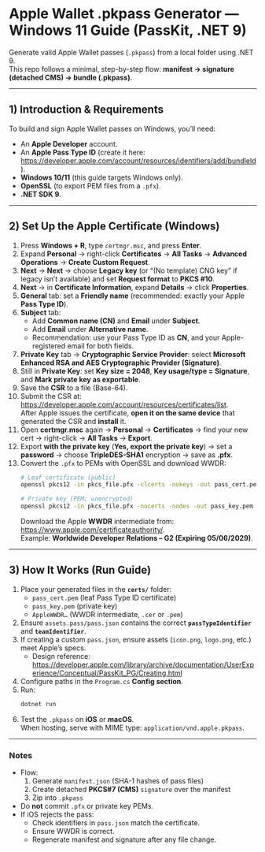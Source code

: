 # Apple Wallet .pkpass Generator — Windows 11 Guide (PassKit, .NET 9)

Generate valid Apple Wallet passes (`.pkpass`) from a local folder using .NET 9.  
This repo follows a minimal, step-by-step flow: **manifest → signature (detached CMS) → bundle (.pkpass)**.

---

## 1) Introduction & Requirements

To build and sign Apple Wallet passes on Windows, you’ll need:

- An **Apple Developer** account.
- An **Apple Pass Type ID** (create it here: <https://developer.apple.com/account/resources/identifiers/add/bundleId>).
- **Windows 10/11** (this guide targets Windows only).
- **OpenSSL** (to export PEM files from a `.pfx`).
- **.NET SDK 9**.

---

## 2) Set Up the Apple Certificate (Windows)

1. Press **Windows + R**, type `certmgr.msc`, and press **Enter**.  
2. Expand **Personal** → right-click **Certificates** → **All Tasks** → **Advanced Operations** → **Create Custom Request**.  
3. **Next** → **Next** → choose **Legacy key** (or “(No template) CNG key” if legacy isn’t available) and set **Request format** to **PKCS #10**.  
4. **Next** → in **Certificate Information**, expand **Details** → click **Properties**.  
5. **General** tab: set a **Friendly name** (recommended: exactly your Apple **Pass Type ID**).  
6. **Subject** tab:  
   - Add **Common name (CN)** and **Email** under **Subject**.  
   - Add **Email** under **Alternative name**.  
   - Recommendation: use your Pass Type ID as **CN**, and your Apple-registered email for both fields.  
7. **Private Key** tab → **Cryptographic Service Provider**: select **Microsoft Enhanced RSA and AES Cryptographic Provider (Signature)**.  
8. Still in **Private Key**: set **Key size = 2048**, **Key usage/type = Signature**, and **Mark private key as exportable**.  
9. Save the **CSR** to a file (Base-64).  
10. Submit the CSR at: <https://developer.apple.com/account/resources/certificates/list>.  
    After Apple issues the certificate, **open it on the same device** that generated the CSR and **install** it.  
11. Open **certmgr.msc** again → **Personal** → **Certificates** → find your new cert → right-click → **All Tasks** → **Export**.  
12. Export **with the private key** (**Yes, export the private key**) → set a **password** → choose **TripleDES-SHA1** encryption → save as **.pfx**.  
13. Convert the `.pfx` to PEMs with OpenSSL and download WWDR:  
    ```bash
    # Leaf certificate (public)
    openssl pkcs12 -in pkcs_file.pfx -clcerts -nokeys -out pass_cert.pem

    # Private key (PEM; unencrypted)
    openssl pkcs12 -in pkcs_file.pfx -nocerts -nodes -out pass_key.pem
    ```  
    Download the Apple **WWDR** intermediate from: <https://www.apple.com/certificateauthority/>.  
    Example: **Worldwide Developer Relations – G2 (Expiring 05/06/2029)**.

---

## 3) How It Works (Run Guide)

1. Place your generated files in the **`certs/`** folder:  
   - `pass_cert.pem` (leaf Pass Type ID certificate)  
   - `pass_key.pem` (private key)  
   - `AppleWWDR…` (WWDR intermediate, `.cer` or `.pem`)  
2. Ensure `assets.pass/pass.json` contains the correct **`passTypeIdentifier`** and **`teamIdentifier`**.  
3. If creating a custom `pass.json`, ensure assets (`icon.png`, `logo.png`, etc.) meet Apple’s specs.  
   - Design reference: <https://developer.apple.com/library/archive/documentation/UserExperience/Conceptual/PassKit_PG/Creating.html>  
4. Configure paths in the `Program.cs` **Config section**.  
5. Run:  
    ```bash
    dotnet run
    ```  
6. Test the `.pkpass` on **iOS** or **macOS**.  
   When hosting, serve with MIME type: `application/vnd.apple.pkpass`.

---

### Notes

- Flow:  
  1) Generate `manifest.json` (SHA-1 hashes of pass files)  
  2) Create detached **PKCS#7 (CMS)** `signature` over the manifest  
  3) Zip into `.pkpass`  
- Do **not** commit `.pfx` or private key PEMs.  
- If iOS rejects the pass:  
  - Check identifiers in `pass.json` match the certificate.  
  - Ensure WWDR is correct.  
  - Regenerate manifest and signature after any file change.

